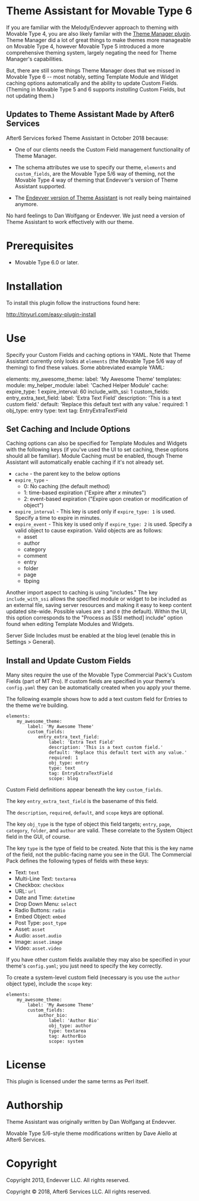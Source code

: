# Theme Assistant for Movable Type 6

If you are familiar with the Melody/Endevver approach to theming with Movable Type 4, you are also likely familar with the [Theme Manager plugin](https://github.com/openmelody/mt-plugin-theme-manager). Theme Manager did a lot of great things to make themes more manageable on Movable Type 4, however Movable Type 5 introduced a more comprehensive theming system, largely negating the need for Theme Manager's capabilities.

But, there are still some things Theme Manager does that we missed in Movable Type 6 -- most notably, setting Template Module and Widget caching options automatically and the ability to update Custom Fields. (Theming in Movable Type 5 and 6 supports *installing* Custom Fields, but not updating them.)

## Updates to Theme Assistant Made by After6 Services

After6 Services forked Theme Assistant in October 2018 because:

* One of our clients needs the Custom Field management functionality of Theme Manager.

* The schema attributes we use to specify our theme, `elements` and `custom_fields`, are the Movable Type 5/6 way of theming, not the Movable Type 4 way of theming that Endevver's version of Theme Assistant supported.

* The [Endevver version of Theme Assistant](https://github.com/endevver/mt-plugin-theme-assistant) is not really being maintained anymore.

No hard feelings to Dan Wolfgang or Endevver. We just need a version of Theme Assistant to work effectively with our theme.

# Prerequisites

* Movable Type 6.0 or later.

# Installation

To install this plugin follow the instructions found here:

http://tinyurl.com/easy-plugin-install

# Use

Specify your Custom Fields and caching options in YAML. Note that Theme Assistant currently only looks at `elements` (the Movable Type 5/6 way of theming) to find these values. Some abbreviated example YAML:

elements:
    my_awesome_theme:
        label: 'My Awesome Theme'
        templates:
            module:
                my_helper_module:
                  label: 'Cached Helper Module'
                  cache:
                    expire_type: 1
                    expire_interval: 60
                    include_with_ssi: 1
        custom_fields:
            entry_extra_text_field:
                label: 'Extra Text Field'
                description: 'This is a text custom field.'
                default: 'Replace this default text with any value.'
                required: 1
                obj_type: entry
                type: text
                tag: EntryExtraTextField

## Set Caching and Include Options

Caching options can also be specified for Template Modules and Widgets with
the following keys (if you've used the UI to set caching, these options should
all be familiar). Module Caching must be enabled, though Theme Assistant will automatically enable caching if it's not already set.

* `cache` - the parent key to the below options
* `expire_type` -
    * 0: No caching (the default method)
    * 1: time-based expiration ("Expire after *x* minutes")
    * 2: event-based expiration ("Expire upon creation or modification of
      object")
* `expire_interval` - This key is used only if `expire_type: 1` is used.
  Specify a time to expire in minutes.
* `expire_event` - This key is used only if `expire_type: 2` is used. Specify
  a valid object to cause expiration. Valid objects are as follows:
    * asset
    * author
    * category
    * comment
    * entry
    * folder
    * page
    * tbping

Another import aspect to caching is using "includes." The key
`include_with_ssi` allows the specified module or widget to be included as an
external file, saving server resources and making it easy to keep content
updated site-wide. Possible values are `1` and `0` (the default). Within the
UI, this option corresponds to the "Process as [SSI method] include" option
found when editing Template Modules and Widgets.

Server Side Includes must be enabled at the blog level (enable this in
Settings > General).

## Install and Update Custom Fields

Many sites require the use of the Movable Type Commercial Pack's Custom Fields
(part of MT Pro). If custom fields are specified in your theme's `config.yaml` they
can be automatically created when you apply your theme.

The following example shows how to add a text custom field for Entries to the
theme we're building.

    elements:
        my_awesome_theme:
            label: 'My Awesome Theme'
            custom_fields:
                entry_extra_text_field:
                    label: 'Extra Text Field'
                    description: 'This is a text custom field.'
                    default: 'Replace this default text with any value.'
                    required: 1
                    obj_type: entry
                    type: text
                    tag: EntryExtraTextField
                    scope: blog

Custom Field definitions appear beneath the key `custom_fields`.

The key `entry_extra_text_field` is the basename of this field.

The `description`, `required`, `default`, and `scope` keys are optional.

The key `obj_type` is the type of object this field targets; `entry`, `page`,
`category`, `folder`, and `author` are valid. These correlate to the System
Object field in the GUI, of course.

The key `type` is the type of field to be created. Note that this is the key
name of the field, not the public-facing name you see in the GUI. The
Commercial Pack defines the following types of fields with these keys:

* Text: `text`
* Multi-Line Text: `textarea`
* Checkbox: `checkbox`
* URL: `url`
* Date and Time: `datetime`
* Drop Down Menu: `select`
* Radio Buttons: `radio`
* Embed Object: `embed`
* Post Type: `post_type`
* Asset: `asset`
* Audio: `asset.audio`
* Image: `asset.image`
* Video: `asset.video`

If you have other custom fields available they may also be specified in your
theme's `config.yaml`; you just need to specify the key correctly.

To create a system-level custom field (necessary is you use the `author`
object type), include the `scope` key:

    elements:
        my_awesome_theme:
            label: 'My Awesome Theme'
            custom_fields:
                author_bio:
                    label: 'Author Bio'
                    obj_type: author
                    type: textarea
                    tag: AuthorBio
                    scope: system

# License

This plugin is licensed under the same terms as Perl itself.

# Authorship

Theme Assistant was originally written by Dan Wolfgang at Endevver.

Movable Type 5/6-style theme modifications written by Dave Aiello at After6 Services.

# Copyright

Copyright 2013, Endevver LLC. All rights reserved.

Copyright &copy; 2018, After6 Services LLC. All rights reserved.
